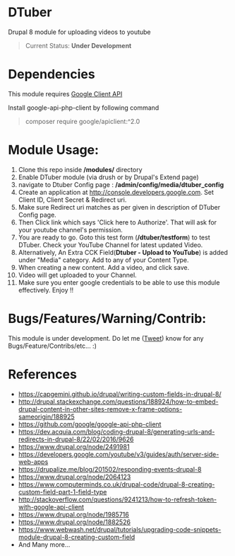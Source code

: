 # DTuber
Drupal 8 module for uploading videos to youtube

> Current Status: **Under Development**

# Dependencies

This module requires [Google Client API](https://github.com/google/google-api-php-client)

Install google-api-php-client by following command  

> composer require google/apiclient:^2.0 

# Module Usage:
1. Clone this repo inside **/modules/** directory
2. Enable DTuber module (via drush or by Drupal's Extend page)
3. navigate to Dtuber Config page : **/admin/config/media/dtuber_config**
4. Create an application at http://console.developers.google.com. Set Client ID, Client Secret & Redirect uri.
5. Make sure Redirect uri matches as per given in description of DTuber Config page.
6. Then Click link which says 'Click here to Authorize'. That will ask for your youtube channel's permission.
7. You are ready to go. Goto this test form (**/dtuber/testform**) to test DTuber. Check your YouTube Channel for latest updated Video. 
8. Alternatively, An Extra CCK Field(**Dtuber - Upload to YouTube**) is added under "Media" category. Add to any of your Content Type.
9. When creating a new content. Add a video, and click save. 
10. Video will get uploaded to your Channel.
11. Make sure you enter google credentials to be able to use this module effectively. Enjoy !!

# Bugs/Features/Warning/Contrib:
This module is under development. Do let me ([Tweet](http://twitter.com/JayKandari)) know for any Bugs/Feature/Contribs/etc... :)

# References
* https://capgemini.github.io/drupal/writing-custom-fields-in-drupal-8/
* http://drupal.stackexchange.com/questions/188924/how-to-embed-drupal-content-in-other-sites-remove-x-frame-options-sameorigin/188925
* https://github.com/google/google-api-php-client
* https://dev.acquia.com/blog/coding-drupal-8/generating-urls-and-redirects-in-drupal-8/22/02/2016/9626
* https://www.drupal.org/node/2491981
* https://developers.google.com/youtube/v3/guides/auth/server-side-web-apps
* https://drupalize.me/blog/201502/responding-events-drupal-8
* https://www.drupal.org/node/2064123
* https://www.computerminds.co.uk/drupal-code/drupal-8-creating-custom-field-part-1-field-type
* http://stackoverflow.com/questions/9241213/how-to-refresh-token-with-google-api-client
* https://www.drupal.org/node/1985716
* https://www.drupal.org/node/1882526
* https://www.webwash.net/drupal/tutorials/upgrading-code-snippets-module-drupal-8-creating-custom-field
* And Many more... 